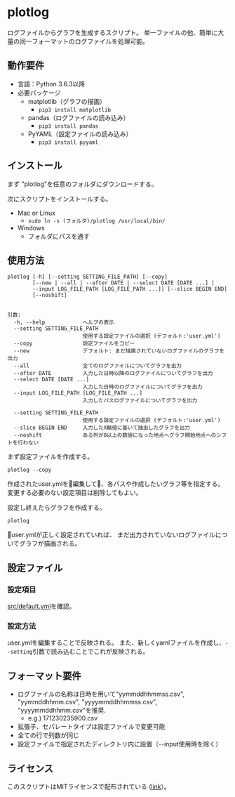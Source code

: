plotlog
===
ログファイルからグラフを生成するスクリプト。
単一ファイルの他、簡単に大量の同一フォーマットのログファイルを処理可能。


## 動作要件
- 言語：Python 3.6.3以降
- 必要パッケージ
    - matplotlib（グラフの描画）
        - `pip3 install matplotlib`
    - pandas（ログファイルの読み込み）
        - `pip3 install pandas`
    - PyYAML（設定ファイルの読み込み）
        - `pip3 install pyyaml`


## インストール
まず "plotlog"を任意のフォルダにダウンロードする。

次にスクリプトをインストールする。
- Mac or Linux
    - `sudo ln -s (フォルダ)/plotlog /usr/local/bin/`
- Windows
    - フォルダにパスを通す


## 使用方法
```
plotlog [-h] [--setting SETTING_FILE_PATH] [--copy]
        [--new | --all | --after DATE | --select DATE [DATE ...] |
        --input LOG_FILE_PATH [LOG_FILE_PATH ...]] [--slice BEGIN END]
        [--noshift]


引数:
  -h, --help            ヘルプの表示
  --setting SETTING_FILE_PATH
                        使用する設定ファイルの選択 (デフォルト:'user.yml')
  --copy                設定ファイルをコピー
  --new                 デフォルト: まだ描画されていないログファイルのグラフを出力
  --all                 全てのログファイルについてグラフを出力
  --after DATE          入力した日時以降のログファイルについてグラフを出力
  --select DATE [DATE ...]
                        入力した日時のログファイルについてグラフを出力
  --input LOG_FILE_PATH [LOG_FILE_PATH ...]
                        入力したパスログファイルについてグラフを出力

  --setting SETTING_FILE_PATH
                        使用する設定ファイルの選択 (デフォルト:'user.yml')
  --slice BEGIN END     入力したX軸値に基いて抽出したグラフを出力
  --noshift             ある列が0以上の数値になった地点へグラフ開始地点へのシフトを行わない
```

まず設定ファイルを作成する。
```
plotlog --copy
```
作成されたuser.ymlを編集して、各パスや作成したいグラフ等を指定する。
変更する必要のない設定項目は削除してもよい。

設定し終えたらグラフを作成する。
```
plotlog
```
user.ymlが正しく設定されていれば、
まだ出力されていないログファイルについてグラフが描画される。



## 設定ファイル
### 設定項目
[src/default.yml](https://github.com/s-naoya/plotlog/blob/master/src/default.yml)を確認。

### 設定方法
user.ymlを編集することで反映される。
また、新しくyamlファイルを作成し、`--setting`引数で読み込むことでこれが反映される。


## フォーマット要件
- ログファイルの名称は日時を用いて"yymmddhhmmss.csv", "yymmddhhmm.csv", "yyyymmddhhmmss.csv", "yyyymmddhhmm.csv"を推奨.
    - e.g.) 171230235900.csv
- 拡張子、セパレートタイプは設定ファイルで変更可能
- 全ての行で列数が同じ
- 設定ファイルで指定されたディレクトリ内に設置（--input使用時を除く）

## ライセンス
このスクリプトはMITライセンスで配布されている ([link](https://github.com/s-naoya/plotlog/blob/master/LICENSE)）。
